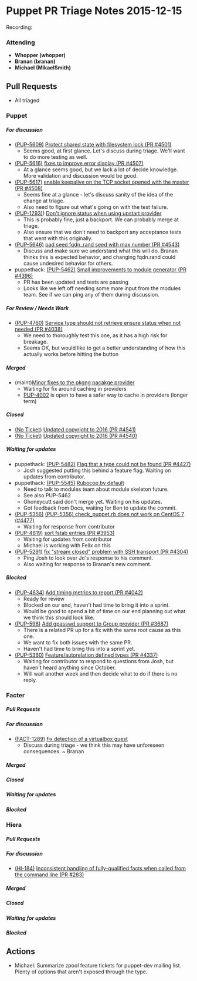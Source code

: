 # Puppet PR Triage Notes 2015-12-15

Recording:

### Attending

* **Whopper (whopper)**
* **Branan (branan)**
* **Michael (MikaelSmith)**

## Pull Requests

* All triaged

### Puppet

##### For discussion

* [(PUP-5609)](https://tickets.puppetlabs.com/browse/PUP-5609) [Protect shared state with filesystem lock (PR #4501)](https://github.com/puppetlabs/puppet/pull/4501)
  - Seems good, at first glance. Let's discuss during triage. We'll want to do more testing as well.
* [(PUP-5616)](https://tickets.puppetlabs.com/browse/PUP-5615) [fixes to improve error display (PR #4507)](https://github.com/puppetlabs/puppet/pull/4507)
  - At a glance seems good, but we lack a lot of decide knowledge. More validation and discussion would be good.
* [(PUP-5617)](https://tickets.puppetlabs.com/browse/PUP-5617) [enable keepalive on the TCP socket opened with the master (PR #4508)](https://github.com/puppetlabs/puppet/pull/4508)
  - Seems fine at a glance - let's discuss sanity of the idea of the change at triage.
  - Also need to figure out what's going on with the test failure.
* [(PUP-1293)](https://tickets.puppetlabs.com/browse/PUP-1293)) [Don't ignore status when using upstart provider](https://github.com/puppetlabs/puppet/pull/4525)
  - This is probably fine, just a backport. We can probably merge at triage.
  - Also ensure that we don't need to backport any acceptance tests that went with this originally.
* [(PUP-5646)](https://tickets.puppetlabs.com/browse/PUP-4760) [pad seed fqdn_rand seed with max number (PR #4543)](https://github.com/puppetlabs/puppet/pull/4543)
  - Discuss and make sure we understand what this will do. Branan thinks this is expected behavior, and changing fqdn.rand could cause undesired behavior for others.
* puppethack: [(PUP-5462)](https://tickets.puppetlabs.com/browse/PUP-5462) [Small improvements to module generator (PR #4396)](https://github.com/puppetlabs/puppet/pull/4396)
  - PR has been updated and tests are passing
  - Looks like we left off needing some more input from the modules team. See if we can ping any of them during discussion.

##### For Review / Needs Work

* [(PUP-4760)](https://tickets.puppetlabs.com/browse/PUP-4760) [Service type should not retrieve ensure status when not needed (PR #4038)](https://github.com/puppetlabs/puppet/pull/4038)
  - We need to thoroughly test this one, as it has a high risk for breakage.
  - Seems OK, but would like to get a better understanding of how this actually works before hitting the button


##### Merged

* (maint)[Minor fixes to the pkgng pacakge provider](https://github.com/puppetlabs/puppet/pull/4472)
  - Waiting for fix around caching in providers
  - [PUP-4002](https://tickets.puppetlabs.com/browse/PUP-4002) is open to have a safer way to cache in providers (longer term)


##### Closed

* [(No Ticket)]() [Updated copyright to 2016 (PR #4541)](https://github.com/puppetlabs/puppet/pull/4541)
* [(No Ticket)]() [Updated copyright to 2016 (PR #4540)](https://github.com/puppetlabs/puppet/pull/4540)

##### Waiting for updates

* puppethack: [(PUP-5482)](https://tickets.puppetlabs.com/browse/PUP-5482) [Flag that a type could not be found (PR #4427)](https://github.com/puppetlabs/puppet/pull/4427)
  - Josh suggested putting this behind a feature flag. Waiting on updates from contributor.
* puppethack: [(PUP-5545)](https://tickets.puppetlabs.com/browse/PUP-5545) [Rubocop by default](https://github.com/puppetlabs/puppet/pull/4463)
  - Need to talk to modules team about module skeleton future.
  - See also PUP-5462
  - Ghoneycutt said don't merge yet. Waiting on his updates.
  - Got feedback from Docs, waiting for Ben to update the commit.
* [(PUP-5356)](https://tickets.puppetlabs.com/browse/PUP-5356) [(PUP-5356) check_puppet.rb does not work on CentOS 7 (#4477)](https://github.com/puppetlabs/puppet/pull/4477)
  - Waiting for response from contributor
* [(PUP-4619)](https://tickets.puppetlabs.com/browse/PUP-4619) [sort fstab entries (PR #3953)](https://github.com/puppetlabs/puppet/pull/3953)
  - Waiting for updates from contributor
  - Michael is working with Felix on this
* [(PUP-5291)](https://tickets.puppetlabs.com/browse/PUP-5291) [fix "stream closed" problem with SSH transport (PR #4304)](https://github.com/puppetlabs/puppet/pull/4304)
  - Ping Josh to look over Jo's response to his comment.
  - Also waiting for response to Branan's new comment.

##### Blocked

* [(PUP-4634)](https://tickets.puppetlabs.com/browse/PUP-4634) [Add timing metrics to report (PR #4042)](https://github.com/puppetlabs/puppet/pull/4042)
  - Ready for review
  - Blocked on our end, haven't had time to bring it into a sprint.
  - Would be good to spend a bit of time on our end planning out what we think this should look like.
* [(PUP-598)](https://tickets.puppetlabs.com/browse/PUP-598) [Add gpasswd support to Group provider (PR #3687)](https://github.com/puppetlabs/puppet/pull/3687)
  - There is a related PR up for a fix with the same root cause as this one.
  - We want to fix both issues with the same PR.
  - Haven't had time to bring this into a sprint yet.
* [(PUP-5360)](https://tickets.puppetlabs.com/browse/PUP-5360) [Feature/autorelation defined types (PR #4337)](https://github.com/puppetlabs/puppet/pull/4337)
  - Waiting for contributor to respond to questions from Josh, but haven't heard anything since October.
  - Will wait another week and then decide what to do if there is no reply.


### Facter

##### Pull Requests


##### For discussion
  * [(FACT-1289)](https://tickets.puppetlabs.com/browse/FACT-1289) [fix detection of a virtualbox guest ](https://github.com/puppetlabs/facter/pull/1240)
    - Discuss during triage - we think this may have unforeseen consequences. ~ Branan

##### Merged

##### Closed

##### Waiting for updates

##### Blocked

### Hiera

##### Pull Requests

##### For discussion
* [(HI-184)](https://tickets.puppetlabs.com/browse/HI-184) [Inconsistent handling of fully-qualified facts when called from the command line (PR #283)](https://github.com/puppetlabs/hiera/pull/283)

##### Merged

##### Closed

##### Waiting for updates

##### Blocked


## Actions

* Michael: Summarize zpool feature tickets for puppet-dev mailing list. Plenty of options that aren't exposed through the type.



